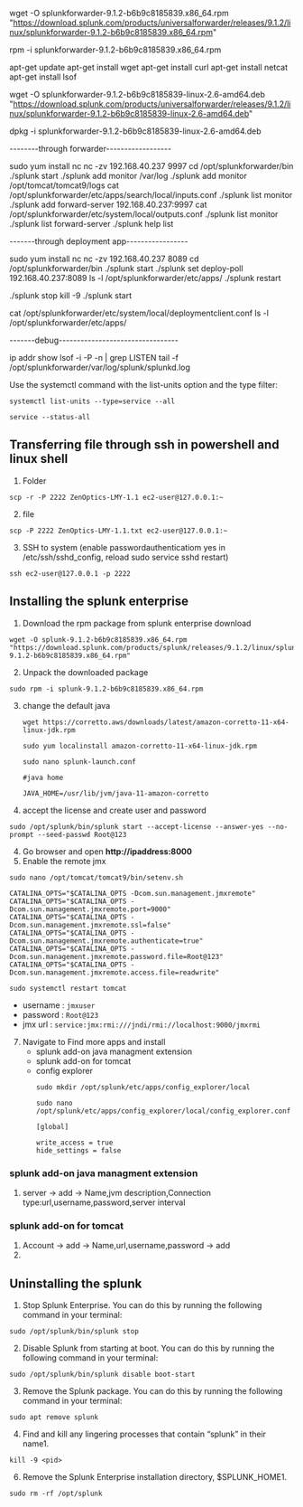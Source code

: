 wget -O splunkforwarder-9.1.2-b6b9c8185839.x86_64.rpm "https://download.splunk.com/products/universalforwarder/releases/9.1.2/linux/splunkforwarder-9.1.2-b6b9c8185839.x86_64.rpm"

rpm -i splunkforwarder-9.1.2-b6b9c8185839.x86_64.rpm


apt-get update
apt-get install wget
apt-get install curl
apt-get install netcat
apt-get install lsof

wget -O splunkforwarder-9.1.2-b6b9c8185839-linux-2.6-amd64.deb "https://download.splunk.com/products/universalforwarder/releases/9.1.2/linux/splunkforwarder-9.1.2-b6b9c8185839-linux-2.6-amd64.deb"

dpkg -i splunkforwarder-9.1.2-b6b9c8185839-linux-2.6-amd64.deb

--------through forwarder------------------

sudo yum install nc
nc -zv 192.168.40.237 9997
cd  /opt/splunkforwarder/bin
./splunk start
./splunk add monitor /var/log
./splunk add monitor /opt/tomcat/tomcat9/logs
cat /opt/splunkforwarder/etc/apps/search/local/inputs.conf
./splunk list monitor
./splunk add forward-server 192.168.40.237:9997 
cat /opt/splunkforwarder/etc/system/local/outputs.conf
./splunk list monitor
./splunk list forward-server
./splunk help list

-------through deployment app-----------------

sudo yum install nc
nc -zv  192.168.40.237 8089
cd  /opt/splunkforwarder/bin
./splunk start
./splunk set deploy-poll 192.168.40.237:8089
ls -l /opt/splunkforwarder/etc/apps/
./splunk restart

./splunk stop
kill -9 <pid>
./splunk start

cat /opt/splunkforwarder/etc/system/local/deploymentclient.conf
ls -l /opt/splunkforwarder/etc/apps/

-------debug---------------------------------

ip addr show
lsof -i -P -n | grep LISTEN
tail -f /opt/splunkforwarder/var/log/splunk/splunkd.log



Use the systemctl command with the list-units option and the type filter:

```
systemctl list-units --type=service --all
```
```
service --status-all
```
## Transferring file through ssh in powershell and linux shell

1. Folder
```
scp -r -P 2222 ZenOptics-LMY-1.1 ec2-user@127.0.0.1:~
```
2. file
```
scp -P 2222 ZenOptics-LMY-1.1.txt ec2-user@127.0.0.1:~
```
3. SSH to system (enable passwordauthenticatiom yes in /etc/ssh/sshd_config, reload sudo service sshd restart)
```
ssh ec2-user@127.0.0.1 -p 2222
```

## Installing the splunk enterprise

1. Download the rpm package from splunk enterprise download
```
wget -O splunk-9.1.2-b6b9c8185839.x86_64.rpm "https://download.splunk.com/products/splunk/releases/9.1.2/linux/splunk-9.1.2-b6b9c8185839.x86_64.rpm"
```
2. Unpack the downloaded package
```
sudo rpm -i splunk-9.1.2-b6b9c8185839.x86_64.rpm
```
3. change the default java
   ```
   wget https://corretto.aws/downloads/latest/amazon-corretto-11-x64-linux-jdk.rpm
   ```
   ```
   sudo yum localinstall amazon-corretto-11-x64-linux-jdk.rpm
   ```
   ```
   sudo nano splunk-launch.conf
   ```
   ```
   #java home

   JAVA_HOME=/usr/lib/jvm/java-11-amazon-corretto
   ```
3. accept the license and create user and password
```
sudo /opt/splunk/bin/splunk start --accept-license --answer-yes --no-prompt --seed-passwd Root@123 
```
4. Go browser and open **http://ipaddress:8000**
5. Enable the remote jmx
```
sudo nano /opt/tomcat/tomcat9/bin/setenv.sh
```
```
CATALINA_OPTS="$CATALINA_OPTS -Dcom.sun.management.jmxremote"
CATALINA_OPTS="$CATALINA_OPTS -Dcom.sun.management.jmxremote.port=9000"
CATALINA_OPTS="$CATALINA_OPTS -Dcom.sun.management.jmxremote.ssl=false"
CATALINA_OPTS="$CATALINA_OPTS -Dcom.sun.management.jmxremote.authenticate=true"
CATALINA_OPTS="$CATALINA_OPTS -Dcom.sun.management.jmxremote.password.file=Root@123"
CATALINA_OPTS="$CATALINA_OPTS -Dcom.sun.management.jmxremote.access.file=readwrite"
```
```
sudo systemctl restart tomcat
```
* username : ```jmxuser```
* password : ```Root@123```
* jmx url : ```service:jmx:rmi:///jndi/rmi://localhost:9000/jmxrmi```

7. Navigate to Find more apps and install
   * splunk add-on java managment extension
   * splunk add-on for tomcat
   * config explorer
     ```
     sudo mkdir /opt/splunk/etc/apps/config_explorer/local
     ```
     ```
     sudo nano /opt/splunk/etc/apps/config_explorer/local/config_explorer.conf
     ```
     ```
     [global]
     
     write_access = true
     hide_settings = false
     ```
  
### splunk add-on java managment extension
1. server -> add -> Name,jvm description,Connection type:url,username,password,server interval
### splunk add-on for tomcat
1. Account -> add -> Name,url,username,password -> add
2. 


## Uninstalling the splunk

1. Stop Splunk Enterprise. You can do this by running the following command in your terminal:
```
sudo /opt/splunk/bin/splunk stop
```
2. Disable Splunk from starting at boot. You can do this by running the following command in your terminal:
```
sudo /opt/splunk/bin/splunk disable boot-start
```
3. Remove the Splunk package. You can do this by running the following command in your terminal:
```
sudo apt remove splunk
```
4. Find and kill any lingering processes that contain “splunk” in their name1.
```
kill -9 <pid>
```
6. Remove the Splunk Enterprise installation directory, $SPLUNK_HOME1.
```
sudo rm -rf /opt/splunk
```







